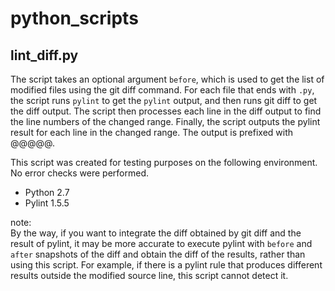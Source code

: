 # python_scripts

## lint_diff.py

The script takes an optional argument `before`, which is used to get the list of modified files using the git diff command. For each file that ends with `.py`, the script runs `pylint` to get the `pylint` output, and then runs git diff to get the diff output. The script then processes each line in the diff output to find the line numbers of the changed range. Finally, the script outputs the pylint result for each line in the changed range. The output is prefixed with @@@@@.

This script was created for testing purposes on the following environment. No error checks were performed.

* Python 2.7
* Pylint 1.5.5

note:  
By the way, if you want to integrate the diff obtained by git diff and the result of pylint, it may be more accurate to execute pylint with `before` and `after` snapshots of the diff and obtain the diff of the results, rather than using this script. For example, if there is a pylint rule that produces different results outside the modified source line, this script cannot detect it.
